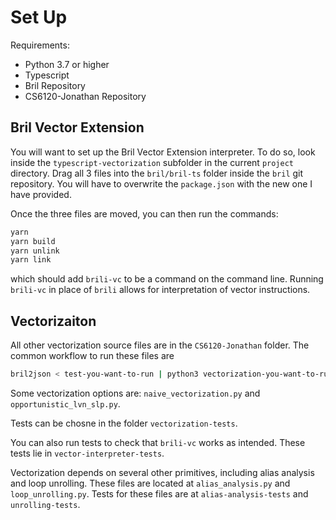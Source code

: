 # Set Up

Requirements:
- Python 3.7 or higher
- Typescript
- Bril Repository
- CS6120-Jonathan Repository

## Bril Vector Extension

You will want to set up the Bril Vector Extension interpreter. To do so, look inside
the `typescript-vectorization` subfolder in the current `project` directory. Drag
all 3 files into the `bril/bril-ts` folder inside the `bril` git repository. You will
have to overwrite the `package.json` with the new one I have provided.

Once the three files are moved, you can then run the commands:
```zsh
yarn 
yarn build
yarn unlink
yarn link
```
which should add `brili-vc` to be a command on the command line. Running `brili-vc`
in place of `brili` allows for interpretation of vector instructions.

## Vectorizaiton

All other vectorization source files are in the `CS6120-Jonathan` folder. The common workflow to 
run these files are
```zsh
bril2json < test-you-want-to-run | python3 vectorization-you-want-to-run.py | brili-vc
```

Some vectorization options are:
`naive_vectorization.py` and `opportunistic_lvn_slp.py`.

Tests can be chosne in the folder `vectorization-tests`.

You can also run tests to check that `brili-vc` works as intended. These tests lie in 
`vector-interpreter-tests`.

Vectorization depends on several other primitives, including alias analysis and loop unrolling.
These files are located at `alias_analysis.py` and `loop_unrolling.py`. Tests for these files
are at `alias-analysis-tests` and `unrolling-tests`.